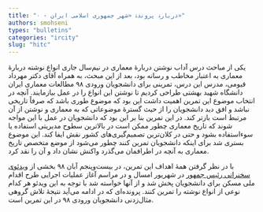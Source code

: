 ```yaml
--- 
title: "۰ - دربارۀ پروندۀ «شهر جمهوری اسلامی ایران»" 
authors: smohseni 
types: "bulletins" 
categories: "ircity" 
slug: "hitc" 
--- 
```

یکی از مباحث درس آداب نوشتن دربارۀ معماری در نیم‌سال جاری انواع نوشته دربارۀ معماری به اعتبار مخاطب و رسانه بود، بعد از این مبحث، به همراه آقای دکتر مهرداد قیومی، مدرس این درس، تمرینی برای دانشجویان ورودی ۹۸ مطالعات معماری ایران دانشگاه شهید بهشتی طراحی کردیم تا نوشتن این انواع را در عمل بیازمایند. آنچه در انتخاب موضوع این تمرین اهمیت داشت این بود که موضوع طوری باشد که صرفاً تاریخی نباشد و افق دید دانشجویان را از حیث گسترۀ موضوعاتی که به معماری و نوشتن از آن مرتبط است بازتر کند. در این تمرین بنا بر این بود که دانشجویان در عمل با این مواجه شوند که تاریخ معماری چطور ممکن است در بالاترین سطوح مدیریتی استفاده یا سوءاستفاده بشود و حتی در کلان‌ترین تصمیم‌گیری‌های کشور نقش ایفا کند. این موضوع بستری شد برای اینکه دانشجویان تمرین کنند چطور می‌شود از موضع متخصص تاریخ معماری به آنچه در اطرافمان می‌گذرد واکنش نشان داد و آن را نقد کرد.

با در نظر گرفتن همۀ اهداف این تمرین، در بیست‌وپنجم آبان ۹۸ بخشی از [ویدئوی سخنرانی رئیس جمهور](https://www.isna.ir/news/98060502606/) در شهریور امسال و در مراسم آغاز عملیات اجرایی طرح اقدام ملی مسکن برای دانشجویان پخش شد و از آنها خواسته شد با توجه به این ویدئو هر کدام نوعی از انواع نوشته را تمرین کنند.
پرونده‌ای که در ادامه می‌آید نتیجۀ تلاش گروهی مثال‌زدنی دانشجویان ورودی ۹۸ در این تمرین است.